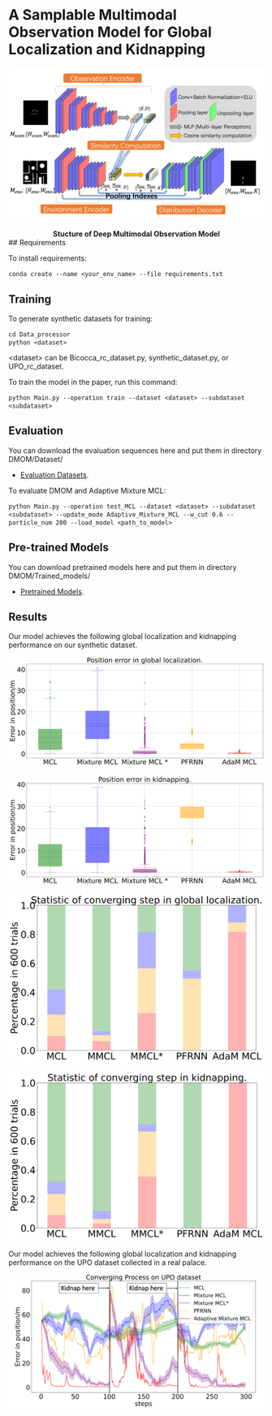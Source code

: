 # A Samplable Multimodal Observation Model for Global Localization and Kidnapping

![](figs/DSOM.png)

<center><b>Stucture of Deep Multimodal Observation Model</b></center>
## Requirements

To install requirements:

```setup
conda create --name <your_env_name> --file requirements.txt
```

## Training

To generate synthetic datasets for training: 

```generate synthetic dataset
cd Data_processor
python <dataset>
```

\<dataset\> can be Bicocca_rc_dataset.py, synthetic_dataset.py, or UPO_rc_dataset. 



To train the model in the paper, run this command:

```train
python Main.py --operation train --dataset <dataset> --subdataset <subdataset>
```

## Evaluation

You can download the evaluation sequences here and put them in directory DMOM/Dataset/

* [Evaluation Datasets](https://drive.google.com/drive/folders/1yhriJFvkGKeLnF3LBo5Yt-eOJSNQ1y45?usp=sharing). 

To evaluate DMOM and Adaptive Mixture MCL:

```eval
python Main.py --operation test_MCL --dataset <dataset> --subdataset <subdataset> --update_mode Adaptive_Mixture_MCL --w_cut 0.6 --particle_num 200 --load_model <path_to_model>
```

## Pre-trained Models

You can download pretrained models here and put them in directory DMOM/Trained_models/

- [Pretrained Models](https://drive.google.com/drive/folders/1yhriJFvkGKeLnF3LBo5Yt-eOJSNQ1y45?usp=sharing). 

## Results

Our model achieves the following global localization and kidnapping performance on our synthetic dataset.

![](figs/gl_error.jpg)



![](figs/kn_error.jpg)



![](figs/gl_conv_results.jpg)



![](figs/kn_conv_results.jpg)



Our model achieves the following global localization and kidnapping performance on the UPO dataset collected in a real palace.

![](figs/results_UPO.png)
